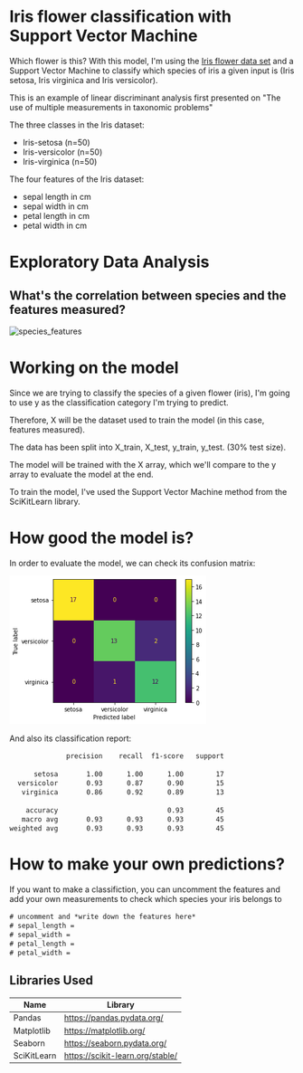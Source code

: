 # Iris flower classification with Support Vector Machine

Which flower is this? With this model, I'm using the [Iris flower data set](https://en.wikipedia.org/wiki/Iris_flower_data_set) and a Support Vector Machine to classify which species of iris a given input is (Iris setosa, Iris virginica and Iris versicolor).

This is an example of linear discriminant analysis first presented on "The use of multiple measurements in taxonomic problems"

The three classes in the Iris dataset:
- Iris-setosa (n=50)
- Iris-versicolor (n=50)
- Iris-virginica (n=50)

The four features of the Iris dataset:
- sepal length in cm
- sepal width in cm
- petal length in cm
- petal width in cm

# Exploratory Data Analysis

## What's the correlation between species and the features measured?

![species_features](./speacies_features.png)

# Working on the model

Since we are trying to classify the species of a given flower (iris), I'm going to use y as the classification category I'm trying to predict.

Therefore, X will be the dataset used to train the model (in this case, features measured).

The data has been split into X_train, X_test, y_train, y_test. (30% test size).

The model will be trained with the X array, which we'll compare to the y array to evaluate the model at the end.

To train the model, I've used the Support Vector Machine method from the SciKitLearn library.


# How good the model is?
 
In order to evaluate the model, we can check its confusion matrix:

![confusion_matrix](./confusion_matrix.png)

And also its classification report:

```
              precision    recall  f1-score   support

      setosa       1.00      1.00      1.00        17
  versicolor       0.93      0.87      0.90        15
   virginica       0.86      0.92      0.89        13

    accuracy                           0.93        45
   macro avg       0.93      0.93      0.93        45
weighted avg       0.93      0.93      0.93        45
```

# How to make your own predictions?

If you want to make a classifiction, you can uncomment the features and add your own measurements to check which species your iris belongs to

```
# uncomment and *write down the features here*
# sepal_length = 
# sepal_width = 
# petal_length = 
# petal_width = 
```

## Libraries Used

| Name | Library |
| ------ | ------ |
| Pandas | https://pandas.pydata.org/ |
| Matplotlib | https://matplotlib.org/ |
| Seaborn | https://seaborn.pydata.org/ |
| SciKitLearn | https://scikit-learn.org/stable/ |